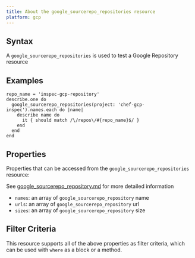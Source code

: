 ```yaml
---
title: About the google_sourcerepo_repositories resource
platform: gcp
---
```


## Syntax
A `google_sourcerepo_repositories` is used to test a Google Repository resource

## Examples
```
repo_name = 'inspec-gcp-repository'
describe.one do
  google_sourcerepo_repositories(project: 'chef-gcp-inspec').names.each do |name|
    describe name do
      it { should match /\/repos\/#{repo_name}$/ }
    end
  end
end
```

## Properties
Properties that can be accessed from the `google_sourcerepo_repositories` resource:

See [google_sourcerepo_repository.md](google_sourcerepo_repository.md) for more detailed information
  * `names`: an array of `google_sourcerepo_repository` name
  * `urls`: an array of `google_sourcerepo_repository` url
  * `sizes`: an array of `google_sourcerepo_repository` size

## Filter Criteria
This resource supports all of the above properties as filter criteria, which can be used
with `where` as a block or a method.
